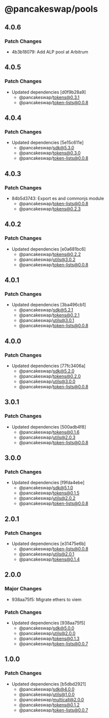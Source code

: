 # @pancakeswap/pools

## 4.0.6

### Patch Changes

- 4b3b18079: Add ALP pool at Arbitrum

## 4.0.5

### Patch Changes

- Updated dependencies [d0f9b28a9]
  - @pancakeswap/tokens@0.3.1
  - @pancakeswap/token-lists@0.0.8

## 4.0.4

### Patch Changes

- Updated dependencies [5e15c611e]
  - @pancakeswap/sdk@5.3.0
  - @pancakeswap/tokens@0.3.0
  - @pancakeswap/token-lists@0.0.8

## 4.0.3

### Patch Changes

- 84b5d3743: Export es and commonjs module
  - @pancakeswap/token-lists@0.0.8
  - @pancakeswap/tokens@0.2.3

## 4.0.2

### Patch Changes

- Updated dependencies [e0a681bc6]
  - @pancakeswap/tokens@0.2.2
  - @pancakeswap/utils@3.0.2
  - @pancakeswap/token-lists@0.0.8

## 4.0.1

### Patch Changes

- Updated dependencies [3ba496cb1]
  - @pancakeswap/sdk@5.2.1
  - @pancakeswap/tokens@0.2.1
  - @pancakeswap/utils@3.0.1
  - @pancakeswap/token-lists@0.0.8

## 4.0.0

### Patch Changes

- Updated dependencies [77fc3406a]
  - @pancakeswap/sdk@5.2.0
  - @pancakeswap/tokens@0.2.0
  - @pancakeswap/utils@3.0.0
  - @pancakeswap/token-lists@0.0.8

## 3.0.1

### Patch Changes

- Updated dependencies [500adb4f8]
  - @pancakeswap/tokens@0.1.6
  - @pancakeswap/utils@2.0.3
  - @pancakeswap/token-lists@0.0.8

## 3.0.0

### Patch Changes

- Updated dependencies [f9fda4ebe]
  - @pancakeswap/sdk@5.1.0
  - @pancakeswap/tokens@0.1.5
  - @pancakeswap/utils@2.0.2
  - @pancakeswap/token-lists@0.0.8

## 2.0.1

### Patch Changes

- Updated dependencies [e31475e6b]
  - @pancakeswap/token-lists@0.0.8
  - @pancakeswap/utils@2.0.1
  - @pancakeswap/tokens@0.1.4

## 2.0.0

### Major Changes

- 938aa75f5: Migrate ethers to viem

### Patch Changes

- Updated dependencies [938aa75f5]
  - @pancakeswap/sdk@5.0.0
  - @pancakeswap/utils@2.0.0
  - @pancakeswap/tokens@0.1.3
  - @pancakeswap/token-lists@0.0.7

## 1.0.0

### Patch Changes

- Updated dependencies [b5dbd2921]
  - @pancakeswap/sdk@4.0.0
  - @pancakeswap/utils@1.0.0
  - @pancakeswap/multicall@2.0.0
  - @pancakeswap/tokens@0.1.2
  - @pancakeswap/token-lists@0.0.7
